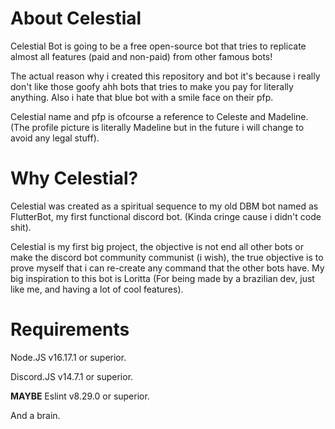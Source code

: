# About Celestial
Celestial Bot is going to be a free open-source bot that tries to replicate almost all features (paid and non-paid) from other famous bots!

The actual reason why i created this repository and bot it's because i really don't like those goofy ahh bots that tries to make you pay for literally anything.
Also i hate that blue bot with a smile face on their pfp.

Celestial name and pfp is ofcourse a reference to Celeste and Madeline. (The profile picture is literally Madeline but in the future i will change to avoid any legal stuff).

# Why Celestial?
Celestial was created as a spiritual sequence to my old DBM bot named as FlutterBot, my first functional discord bot. (Kinda cringe cause i didn't code shit).

Celestial is my first big project, the objective is not end all other bots or make the discord bot community communist (i wish), the true objective is to prove myself that i can re-create any command that the other bots have.
My big inspiration to this bot is Loritta (For being made by a brazilian dev, just like me, and having a lot of cool features).

# Requirements

Node.JS v16.17.1 or superior.

Discord.JS v14.7.1 or superior.

**MAYBE** Eslint v8.29.0 or superior.

And a brain.

